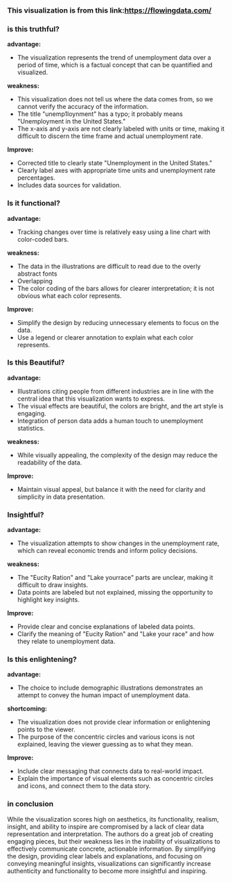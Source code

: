 ### This visualization is from this link:https://flowingdata.com/


### is this truthful?

**advantage:**
- The visualization represents the trend of unemployment data over a period of time, which is a factual concept that can be quantified and visualized.

**weakness:**
- This visualization does not tell us where the data comes from, so we cannot verify the accuracy of the information.
- The title "unemp1loynment" has a typo; it probably means "Unemployment in the United States."
- The x-axis and y-axis are not clearly labeled with units or time, making it difficult to discern the time frame and actual unemployment rate.

**Improve:**
- Corrected title to clearly state "Unemployment in the United States."
- Clearly label axes with appropriate time units and unemployment rate percentages.
- Includes data sources for validation.

### Is it functional?
**advantage:**
- Tracking changes over time is relatively easy using a line chart with color-coded bars.

**weakness:**
- The data in the illustrations are difficult to read due to the overly abstract fonts
- Overlapping
- The color coding of the bars allows for clearer interpretation; it is not obvious what each color represents.

**Improve:**
- Simplify the design by reducing unnecessary elements to focus on the data.
- Use a legend or clearer annotation to explain what each color represents.

### Is this Beautiful?

**advantage:**
- Illustrations citing people from different industries are in line with the central idea that this visualization wants to express.
- The visual effects are beautiful, the colors are bright, and the art style is engaging.
- Integration of person data adds a human touch to unemployment statistics.

**weakness:**
- While visually appealing, the complexity of the design may reduce the readability of the data.

**Improve:**
- Maintain visual appeal, but balance it with the need for clarity and simplicity in data presentation.

### Insightful?

**advantage:**
- The visualization attempts to show changes in the unemployment rate, which can reveal economic trends and inform policy decisions.

**weakness:**
- The "Eucity Ration" and "Lake yourrace" parts are unclear, making it difficult to draw insights.
- Data points are labeled but not explained, missing the opportunity to highlight key insights.

**Improve:**
- Provide clear and concise explanations of labeled data points.
- Clarify the meaning of "Eucity Ration" and "Lake your race" and how they relate to unemployment data.

### Is this enlightening?

**advantage:**
- The choice to include demographic illustrations demonstrates an attempt to convey the human impact of unemployment data.

**shortcoming:**
- The visualization does not provide clear information or enlightening points to the viewer.
- The purpose of the concentric circles and various icons is not explained, leaving the viewer guessing as to what they mean.

**Improve:**
- Include clear messaging that connects data to real-world impact.
- Explain the importance of visual elements such as concentric circles and icons, and connect them to the data story.

### in conclusion

While the visualization scores high on aesthetics, its functionality, realism, insight, and ability to inspire are compromised by a lack of clear data representation and interpretation. The authors do a great job of creating engaging pieces, but their weakness lies in the inability of visualizations to effectively communicate concrete, actionable information. By simplifying the design, providing clear labels and explanations, and focusing on conveying meaningful insights, visualizations can significantly increase authenticity and functionality to become more insightful and inspiring.
